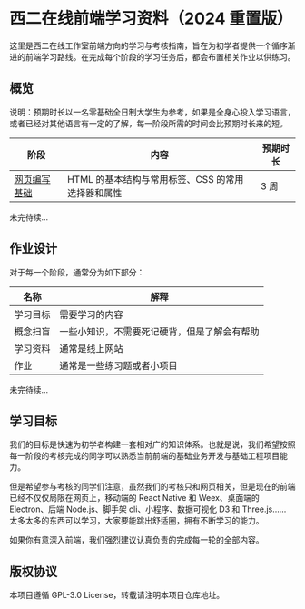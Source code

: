 # 西二在线前端学习资料（2024 重置版）

这里是西二在线工作室前端方向的学习与考核指南，旨在为初学者提供一个循序渐进的前端学习路线。在完成每个阶段的学习任务后，都会布置相关作业以供练习。

## 概览

说明：预期时长以一名零基础全日制大学生为参考，如果是全身心投入学习语言，或者已经对其他语言有一定的了解，每一阶段所需的时间会比预期时长来的短。

| 阶段                         | 内容                                              | 预期时长 |
| ---------------------------- | ------------------------------------------------- | -------- |
| [网页编写基础](./steps/1.md) | HTML 的基本结构与常用标签、CSS 的常用选择器和属性 | 3 周     |

未完待续...

## 作业设计

对于每一个阶段，通常分为如下部分：

| 名称     | 解释                                         |
| -------- | -------------------------------------------- |
| 学习目标 | 需要学习的内容                               |
| 概念扫盲 | 一些小知识，不需要死记硬背，但是了解会有帮助 |
| 学习资料 | 通常是线上网站                               |
| 作业     | 通常是一些练习题或者小项目                   |

未完待续...

## 学习目标

我们的目标是快速为初学者构建一套相对广的知识体系。也就是说，我们希望按照每一阶段的考核完成的同学可以熟悉当前前端的基础业务开发与基础工程项目能力。

但是希望参与考核的同学们注意，虽然我们的考核只和网页相关，但是现在的前端已经不仅仅局限在网页上，移动端的 React Native 和 Weex、桌面端的 Electron、后端 Node.js、脚手架 cli、小程序、数据可视化 D3 和 Three.js…… 太多太多的东西可以学习，大家要能跳出舒适圈，拥有不断学习的能力。

如果你有意深入前端，我们强烈建议认真负责的完成每一轮的全部内容。

## 版权协议

本项目遵循 GPL-3.0 License，转载请注明本项目仓库地址。
